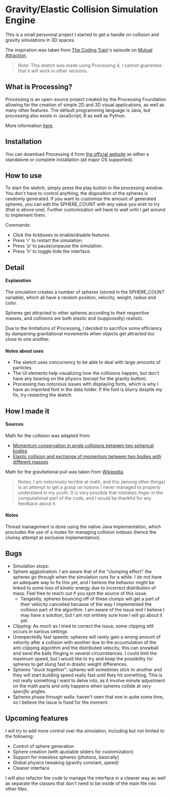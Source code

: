 # Gravity/Elastic Collision Simulation Engine

This is a small personnal project I started to get a handle on collision and gravity simulations in 3D spaces.

The inspiration was taken from [The Coding Train](https://www.youtube.com/@TheCodingTrain)'s episode on [Mutual Attraction](https://www.youtube.com/watch?v=GjbKsOkN1Oc).

> Note: This sketch was made using Processing 4, I cannot guarantee that it will work in other versions.

## What is Processing?

Processing is an open-source project created by the Processing Foundation allowing for the creation of simple 2D and 3D visual applications, as well as many other features. The default programming language is Java, but processing also exists in JavaScript, R as well as Python.

More information [here](https://processing.org/overview).

## Installation

You can download Processing 4 from [the official website](https://processing.org/) as either a standalone or complete installation (all major OS supported).

## How to use

To start the sketch, simply press the play button in the processing window. You don't have to control anything, the disposition of the spheres is randomly generated. If you want to customize the amount of generated spheres, you can edit the SPHERE_COUNT with any value you wish to try (that is above one).
Further customization will have to wait until I get around to implement them.

Commands:
- Click the tickboxes to enable/disable features.
- Press 'r' to restart the simulation.
- Press 'p' to pause/unpause the simulation.
- Press 'h' to toggle hide the interface.

## Detail

#### Explanation

The simulation creates a number of spheres (stored in the SPHERE_COUNT variable), which all have a random position, velocity, weight, radius and color.

Spheres get attracted to other spheres according to their respective masses, and collisions are both elastic and (supposedly) realistic.

Due to the limitations of Processing, I decided to sacrifice some efficiency by dampening gravitational movements when objects get attracted too close to one another.

#### Notes about uses
- The sketch uses concurrency to be able to deal with large amounts of particles.
- The UI elements help visualizing how the collisions happen, but don't have any bearing on the physics (except for the gravity button).
- Processing has notorious issues with displaying fonts, which is why I have an imported font in the data folder. If the font is blurry despite my fix, try restarting the sketch.

## How I made it

#### Sources
Math for the collision was adapted from: 
- [Momentum conservation in angle collisions between two spherical bodies](https://atmos.illinois.edu/courses/atmos100/userdocs/3Dcollisions.html)
- [Elastic collision and exchange of momentum between two bodies with different masses](https://physics.stackexchange.com/questions/681396/elastic-collision-3d-eqaution)

Math for the gravitational pull was taken from [Wikipedia](https://en.wikipedia.org/wiki/Gravitational_acceleration).

> Notes: I am notoriously terrible at math, and this (among other things) is an attempt to get a grasp on notions I never managed to properly understand in my youth. It is very possible that mistakes linger in the computational part of the code, and I would be thankful for any feedback about it.

#### Notes
Thread management is done using the native Java implementation, which procludes the use of a mutex for managing collision indexes (hence the clumsy attempt at exclusive implementation).

## Bugs

- Simulation stops: 
- Sphere agglutination: I am aware that of the "clumping effect" the spheres go through when the simulation runs for a while. I do not have an adequate way to fix this yet, and I believe the behavior might be linked to some loss of kinetic energy due to incorrect distribution of mass. Feel free to reach out if you spot the source of this issue.
    - Tangently, spheres bouncing off of these clumps will get a part of their velocity cancelled because of the way I implemented the collision part of the algorithm. I am aware of the issue and I believe I may have a solution, but I am not entirely sure how I will go about it yet.
- Clipping: As much as I tried to correct the issue, some clipping still occurs in various settings
- Unexpectedly fast speeds: spheres will rarely gain a wrong amount of velocity after a collision with another due to the accumulation of the anti-clipping algorithm and the distributed velocity, this can snowball and send the balls flinging in several circumstances. I could limit the maximum speed, but I would like to try and keep the possibility for spheres to get slung fast in drastic weight differences.
- Spheres "stuck together": spheres will sometimes stick to another and they will start building speed really fast until they hit something. This is not really something I want to delve into, as it involve minute adjustment on the math parts and only happens when spheres collide at *very specific* angles.
- Spheres phase through walls: haven't seen that one in quite some time, so I believe the issue is fixed for the moment.


## Upcoming features 

I will try to add more control over the simulation, including but not limited to the following:
- Control of sphere generation
- Sphere creation (with ajustable sliders for customization)
- Support for massless spheres (photons, basically)
- Global physics tweaking (gravity constant, speed)
- Cleaner interface

I will also refactor the code to manage the interface in a cleaner way as well as separate the classes that don't need to be inside of the main file into other files.
